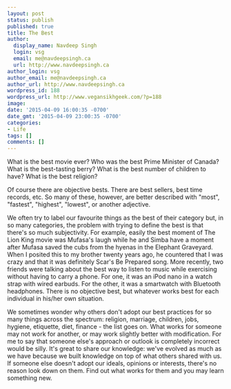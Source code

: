 ```yaml
---
layout: post
status: publish
published: true
title: The Best
author:
  display_name: Navdeep Singh
  login: vsg
  email: me@navdeepsingh.ca
  url: http://www.navdeepsingh.ca
author_login: vsg
author_email: me@navdeepsingh.ca
author_url: http://www.navdeepsingh.ca
wordpress_id: 188
wordpress_url: http://www.vegansikhgeek.com/?p=188
image: 
date: '2015-04-09 16:00:35 -0700'
date_gmt: '2015-04-09 23:00:35 -0700'
categories:
- Life
tags: []
comments: []
---
```

<p>What is the best movie ever? Who was the best Prime Minister of Canada? What is the best-tasting berry? What is the best number of children to have? What is the best religion?</p>
<p>Of course there are objective bests. There are best sellers, best time records, etc. So many of these, however, are better described with "most", "fastest", "highest", "lowest", or another adjective.</p>
<p>We often try to label our favourite things as the best of their category but, in so many categories, the problem with trying to define the best is that there's so much subjectivity. For example, easily the best moment of The Lion King movie was Mufasa's laugh while he and Simba have a moment after Mufasa saved the cubs from the hyenas in the Elephant Graveyard. When I posited this to my brother twenty years ago, he countered that I was crazy and that it was definitely Scar's Be Prepared song. More recently, two friends were talking about the best way to listen to music while exercising without having to carry a phone. For one, it was an iPod nano in a watch strap with wired earbuds. For the other, it was a smartwatch with Bluetooth headphones. There is no objective best, but whatever works best for each individual in his/her own situation.</p>
<p>We sometimes wonder why others don't adopt our best practices for so many things across the spectrum: religion, marriage, children, jobs, hygiene, etiquette, diet, finance - the list goes on. What works for someone may not work for another, or may work slightly better with modification. For me to say that someone else's approach or outlook is completely incorrect would be silly. It's great to share our knowledge: we've evolved as much as we have because we built knowledge on top of what others shared with us. If someone else doesn't adopt our ideals, opinions or interests, there's no reason look down on them. Find out what works for them and you may learn something new.</p>
